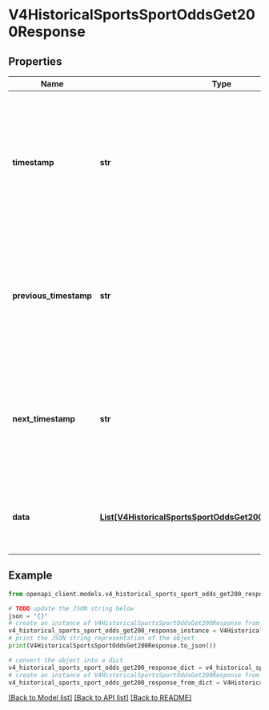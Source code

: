 # V4HistoricalSportsSportOddsGet200Response


## Properties

Name | Type | Description | Notes
------------ | ------------- | ------------- | -------------
**timestamp** | **str** | The timestamp of the snapshot. This will be the closest available timestamp equal to or earlier than the provided date parameter. | [optional] 
**previous_timestamp** | **str** | The preceding available timestamp. This can be used as the date parameter in a new request to move back in time. | [optional] 
**next_timestamp** | **str** | The next available timestamp. This can be used as the date parameter in a new request to move forward in time. | [optional] 
**data** | [**List[V4HistoricalSportsSportOddsGet200ResponseDataInner]**](V4HistoricalSportsSportOddsGet200ResponseDataInner.md) | A list of live and upcoming events at the time of the snapshot | [optional] 

## Example

```python
from openapi_client.models.v4_historical_sports_sport_odds_get200_response import V4HistoricalSportsSportOddsGet200Response

# TODO update the JSON string below
json = "{}"
# create an instance of V4HistoricalSportsSportOddsGet200Response from a JSON string
v4_historical_sports_sport_odds_get200_response_instance = V4HistoricalSportsSportOddsGet200Response.from_json(json)
# print the JSON string representation of the object
print(V4HistoricalSportsSportOddsGet200Response.to_json())

# convert the object into a dict
v4_historical_sports_sport_odds_get200_response_dict = v4_historical_sports_sport_odds_get200_response_instance.to_dict()
# create an instance of V4HistoricalSportsSportOddsGet200Response from a dict
v4_historical_sports_sport_odds_get200_response_from_dict = V4HistoricalSportsSportOddsGet200Response.from_dict(v4_historical_sports_sport_odds_get200_response_dict)
```
[[Back to Model list]](../README.md#documentation-for-models) [[Back to API list]](../README.md#documentation-for-api-endpoints) [[Back to README]](../README.md)


